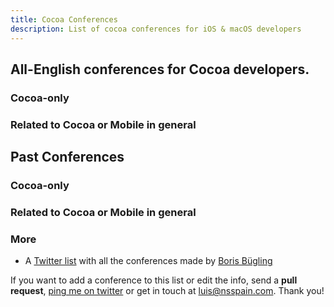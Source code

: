 ```yaml
---
title: Cocoa Conferences
description: List of cocoa conferences for iOS & macOS developers
---
```


<script type="text/javascript"> {% include conferences.js %} </script>

## All-English conferences for **Cocoa** developers.

### Cocoa-only

<div id="upcoming-cocoa"></div>

### Related to Cocoa or Mobile in general

<div id="upcoming-general"></div>

## Past Conferences

### Cocoa-only

<div id="past-cocoa"></div>

### Related to Cocoa or Mobile in general

<div id="past-general"></div>

### More

* A [Twitter list](https://twitter.com/NeoNacho/lists/cocoaconferences) with all the conferences made by [Boris Bügling](https://twitter.com/NeoNacho)

If you want to add a conference to this list or edit the info, send a **pull request**, [ping me on twitter](https://twitter.com/lascorbe) or get in touch at [luis@nsspain.com](mailto:luis@nsspain.com). Thank you!


<script type="text/javascript">
	var now = new Date();
	
	var sorted = conferences.sort(function(l,r){ 
		if (l.end.year < r.end.year) { return true; }
		if (l.end.year > r.end.year) { return false; }
		if (l.end.month < r.end.month) { return true; }
		if (l.end.month > r.end.month) { return false;}
		if (l.end.day < r.end.day) { return true; }
		return false;
	});
	var cocoa = sorted.filter(function(conf){ return now < conf.end && conf.cocoa === true });
	var general = sorted.filter(function(conf){ return now < conf.end && conf.cocoa === false });
	var pastCocoa = sorted.filter(function(conf){ return now > conf.end && conf.cocoa === true });
	var pastGeneral = sorted.filter(function(conf){ return now > conf.end && conf.cocoa === false });
	
	buildTable(document.getElementById("upcoming-cocoa"), cocoa.reverse(), true);
	buildTable(document.getElementById("upcoming-general"), general.reverse(), true);
	buildTable(document.getElementById("past-cocoa"), pastCocoa, true);
	buildTable(document.getElementById("past-general"), pastGeneral, true);
</script>